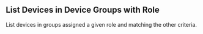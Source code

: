 List Devices in Device Groups with Role
---------------------------------------
List devices in groups assigned a given role and matching the other criteria.